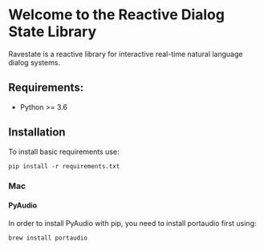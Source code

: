 # Welcome to the Reactive Dialog State Library

Ravestate is a reactive library for interactive real-time natural language dialog systems.

## Requirements:

- Python >= 3.6
## Installation

To install basic requirements use:

``
pip install -r requirements.txt
``

### Mac

#### PyAudio

In order to install PyAudio with pip, you need to install portaudio first using:

``
brew install portaudio
``

